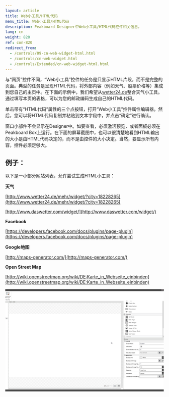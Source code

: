 ```yaml
---
layout: article
title: Web小工具/HTML代码
menu_title: Web小工具/HTML代码
description: Peakboard Designer中Web小工具/HTML代码控件相关信息。
lang: cn
weight: 820
ref: con-820
redirect_from:
  - /controls/09-cn-web-widget-html.html
  - /controls/cn-web-widget.html
  - /controls/Extended/cn-web-widget-html.html
---
```


与“网页”控件不同，“Web小工具”控件的任务是只显示HTML片段，而不是完整的页面。典型的任务是呈现HTML代码，将外部内容（例如天气、股票价格等）集成到您自己的主页中。在下面的示例中，我们希望从[wetter24.de](http://www.wetter24.de/)整合天气小工具。通过填写本页的表格，可以为您的邮政编码生成自己的HTML代码。

单击带有“HTML代码”属性的三个点按钮，打开“Web小工具”控件属性编辑器。然后，您可以将HTML代码复制并粘贴到文本字段中，并点击“确定”进行确认。

窗口小部件不会显示在Designer中。如要查看，必须激活预览，或者面板必须在Peakboard Box上运行。在下面的屏幕截图中，也可以很清楚地看到HTML输出的大小是由HTML代码决定的，而不是由控件的大小决定。当然，要显示所有内容，控件必须足够大。


## 例子：

以下是一小部分网站列表，允许尝试生成HTML小工具：

**天气**

[http://www.wetter24.de/mehr/widget/?city=18228265](http://www.wetter24.de/mehr/widget/?city=18228265)

[http://www.daswetter.com/widget/](http://www.daswetter.com/widget/)

**Facebook**

[https://developers.facebook.com/docs/plugins/page-plugin](https://developers.facebook.com/docs/plugins/page-plugin)

**Google地图**

[http://maps-generator.com/](http://maps-generator.com/)

**Open Street Map**

[http://wiki.openstreetmap.org/wiki/DE:Karte_in_Webseite_einbinden](http://wiki.openstreetmap.org/wiki/DE:Karte_in_Webseite_einbinden)

![image_1](/assets/images/Controls/Web-Widget/webwidget01.gif)